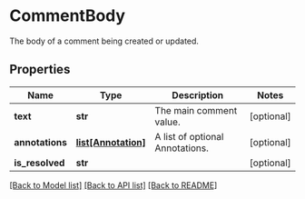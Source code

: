 # CommentBody

The body of a comment being created or updated. 
## Properties
Name | Type | Description | Notes
------------ | ------------- | ------------- | -------------
**text** | **str** | The main comment value. | [optional] 
**annotations** | [**list[Annotation]**](Annotation.md) | A list of optional Annotations. | [optional] 
**is_resolved** | **str** |  | [optional] 

[[Back to Model list]](../README.md#documentation-for-models) [[Back to API list]](../README.md#documentation-for-api-endpoints) [[Back to README]](../README.md)


